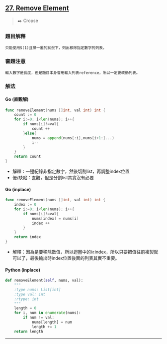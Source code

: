 
## [27. Remove Element](https://leetcode.com/problems/remove-element/submissions/)
> :black_nib: Cropse
### 題目解釋
    只能使用S(1)且掃一遍的狀況下，列出移除指定數字的列表。
### 審題注意
    輸入數字是長度，但是題目本身會用輸入列表reference，所以一定要改動列表。
### 解法
#### Go (直觀解)
```go
func removeElement(nums []int, val int) int {
    count := 0
    for i:=0; i<len(nums); i++{
        if nums[i]!=val{
            count ++
        }else{
            nums = append(nums[:i],nums[i+1:]...)
            i--
        }
    }
    return count
}
```
- 解釋：一邊紀錄非指定數字，然後切割list，再調整index位置
- 優/缺點：直觀，但是分割list其實沒有必要
#### Go (inplace)
```go
func removeElement(nums []int, val int) int {
    index := 0
    for i:=0; i<len(nums); i++{
        if nums[i]!=val{
            nums[index] = nums[i]
            index ++
        }
    }
    return index
}
```
- 解釋：因為是要移除數值，所以迴圈中的i≥index，所以只要把值往前複製就可以了，最後輸出時index位置後面的列表其實不重要。
#### Python (inplace)
```python
def removeElement(self, nums, val):
    """
    :type nums: List[int]
    :type val: int
    :rtype: int
    """
    length = 0
    for i, num in enumerate(nums):
        if num != val:
            nums[length] = num
            length += 1
    return length
```
---
